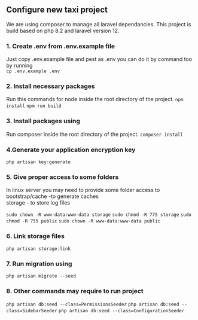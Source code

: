 ## Configure new taxi project

We are using composer to manage all laravel dependancies. This project is build based on php 8.2 and laravel version 12.

### 1. Create .env from .env.example file

Just copy .env.example file and pest as .env
you can do it by command too by running<br>
`cp .env.example .env`

### 2. Install necessary packages

Run this commands for node inside the root directory of the project.
`npm install`
`npm run build`

### 3. Install packages using

Run composer inside the root directory of the project.
`composer install`

### 4.Generate your application encryption key

`php artisan key:generate`

### 5. Give proper access to some folders

In linux server you may need to provide some folder access to<br>
bootstrap/cache -to generate caches <br>
storage - to store log files

`sudo chown -R www-data:www-data storage`
`sudo chmod -R 775 storage`
`sudo chmod -R 755 public`
`sudo chown -R www-data:www-data public`

### 6. Link storage files

`php artisan storage:link`

### 7. Run migration using

`php artisan migrate --seed`

### 8. Other commands may require to run project

`php artisan db:seed --class=PermissionsSeeder`
`php artisan db:seed --class=SidebarSeeder`
`php artisan db:seed --class=ConfigurationSeeder`




